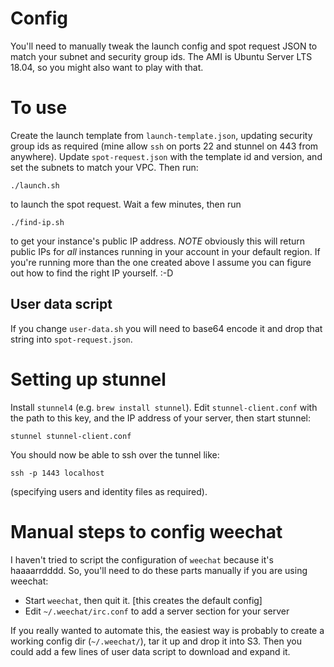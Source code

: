 # Config

You'll need to manually tweak the launch config and spot request JSON
to match your subnet and security group ids. The AMI is Ubuntu Server
LTS 18.04, so you might also want to play with that.


# To use

Create the launch template from `launch-template.json`, updating
security group ids as required (mine allow `ssh` on ports 22 and
stunnel on 443 from anywhere). Update `spot-request.json` with the
template id and version, and set the subnets to match your VPC. Then
run:

```
./launch.sh
```

to launch the spot request. Wait a few minutes, then run

```
./find-ip.sh
```

to get your instance's public IP address. *NOTE* obviously this will
return public IPs for _all_ instances running in your account in your
default region. If you're running more than the one created above I
assume you can figure out how to find the right IP yourself. :-D


## User data script

If you change `user-data.sh` you will need to base64 encode it and
drop that string into `spot-request.json`.

# Setting up stunnel


Install `stunnel4` (e.g. `brew install stunnel`). Edit
`stunnel-client.conf` with the path to this key, and the IP address of
your server, then start stunnel:

```
stunnel stunnel-client.conf
```

You should now be able to ssh over the tunnel like:

```
ssh -p 1443 localhost
```

(specifying users and identity files as required).


# Manual steps to config weechat

I haven't tried to script the configuration of `weechat` because it's
haaaarrdddd. So, you'll need to do these parts manually if you are
using weechat:

 * Start `weechat`, then quit it. [this creates the default config]
 * Edit `~/.weechat/irc.conf` to add a server section for your server 

If you really wanted to automate this, the easiest way is probably to
create a working config dir (`~/.weechat/`), tar it up and drop it
into S3. Then you could add a few lines of user data script to
download and expand it.
